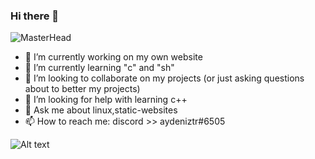 ### Hi there 👋

![MasterHead](https://media.discordapp.net/attachments/728923218001264684/850319348320043068/image1.png)
- 🔭 I’m currently working on my own website
- 🌱 I’m currently learning "c" and "sh"
- 👯 I’m looking to collaborate on my projects (or just asking questions about to better my projects)
- 🤔 I’m looking for help with learning c++ 
- 💬 Ask me about linux,static-websites
- 📫 How to reach me: discord >> aydeniztr#6505

![Alt text](https://spotify-recently-played-readme.vercel.app/api?user=31mv4d4jgmfruly4n4nuqxya2iuy&width=1000&count=4)

<!--

**Aydeniztr/Aydeniztr** is a ✨ _special_ ✨ repository because its `README.md` (this file) appears on your GitHub profile.

Here are some ideas to get you started:
 

-->
